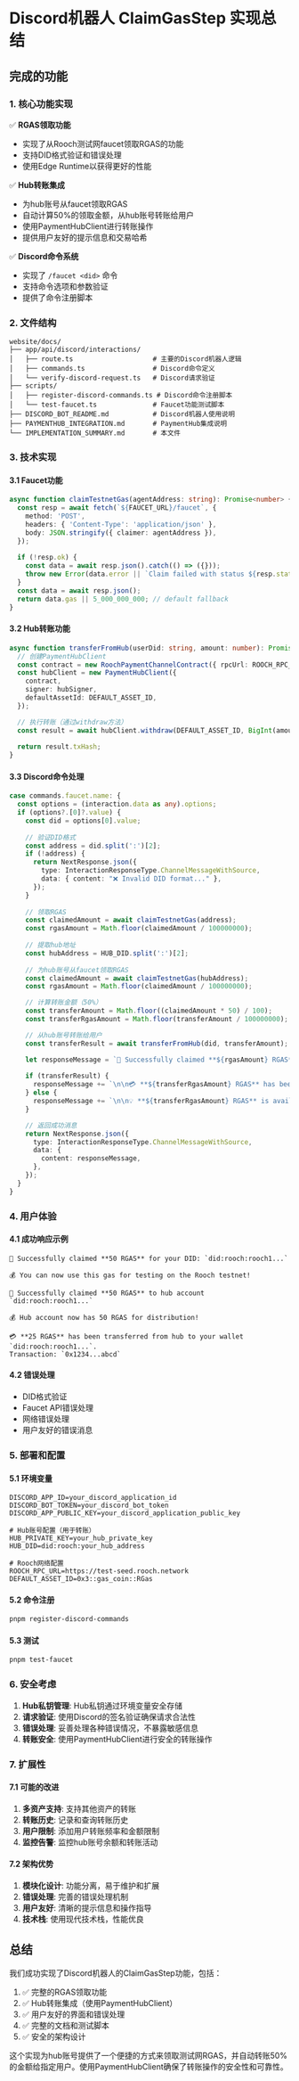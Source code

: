 # Discord机器人 ClaimGasStep 实现总结

## 完成的功能

### 1. 核心功能实现

✅ **RGAS领取功能**
- 实现了从Rooch测试网faucet领取RGAS的功能
- 支持DID格式验证和错误处理
- 使用Edge Runtime以获得更好的性能

✅ **Hub转账集成**
- 为hub账号从faucet领取RGAS
- 自动计算50%的领取金额，从hub账号转账给用户
- 使用PaymentHubClient进行转账操作
- 提供用户友好的提示信息和交易哈希

✅ **Discord命令系统**
- 实现了 `/faucet <did>` 命令
- 支持命令选项和参数验证
- 提供了命令注册脚本

### 2. 文件结构

```
website/docs/
├── app/api/discord/interactions/
│   ├── route.ts                    # 主要的Discord机器人逻辑
│   ├── commands.ts                 # Discord命令定义
│   └── verify-discord-request.ts   # Discord请求验证
├── scripts/
│   ├── register-discord-commands.ts # Discord命令注册脚本
│   └── test-faucet.ts              # Faucet功能测试脚本
├── DISCORD_BOT_README.md           # Discord机器人使用说明
├── PAYMENTHUB_INTEGRATION.md       # PaymentHub集成说明
└── IMPLEMENTATION_SUMMARY.md       # 本文件
```

### 3. 技术实现

#### 3.1 Faucet功能

```typescript
async function claimTestnetGas(agentAddress: string): Promise<number> {
  const resp = await fetch(`${FAUCET_URL}/faucet`, {
    method: 'POST',
    headers: { 'Content-Type': 'application/json' },
    body: JSON.stringify({ claimer: agentAddress }),
  });
  
  if (!resp.ok) {
    const data = await resp.json().catch(() => ({}));
    throw new Error(data.error || `Claim failed with status ${resp.status}`);
  }
  const data = await resp.json();
  return data.gas || 5_000_000_000; // default fallback
}
```

#### 3.2 Hub转账功能

```typescript
async function transferFromHub(userDid: string, amount: number): Promise<string | null> {
  // 创建PaymentHubClient
  const contract = new RoochPaymentChannelContract({ rpcUrl: ROOCH_RPC_URL });
  const hubClient = new PaymentHubClient({
    contract,
    signer: hubSigner,
    defaultAssetId: DEFAULT_ASSET_ID,
  });

  // 执行转账（通过withdraw方法）
  const result = await hubClient.withdraw(DEFAULT_ASSET_ID, BigInt(amount), userDid);
  
  return result.txHash;
}
```

#### 3.3 Discord命令处理

```typescript
case commands.faucet.name: {
  const options = (interaction.data as any).options;
  if (options?.[0]?.value) {
    const did = options[0].value;
    
    // 验证DID格式
    const address = did.split(':')[2];
    if (!address) {
      return NextResponse.json({
        type: InteractionResponseType.ChannelMessageWithSource,
        data: { content: "❌ Invalid DID format..." },
      });
    }
    
    // 领取RGAS
    const claimedAmount = await claimTestnetGas(address);
    const rgasAmount = Math.floor(claimedAmount / 100000000);
    
    // 提取hub地址
    const hubAddress = HUB_DID.split(':')[2];
    
    // 为hub账号从faucet领取RGAS
    const claimedAmount = await claimTestnetGas(hubAddress);
    const rgasAmount = Math.floor(claimedAmount / 100000000);

    // 计算转账金额（50%）
    const transferAmount = Math.floor((claimedAmount * 50) / 100);
    const transferRgasAmount = Math.floor(transferAmount / 100000000);

    // 从hub账号转账给用户
    const transferResult = await transferFromHub(did, transferAmount);

    let responseMessage = `🎉 Successfully claimed **${rgasAmount} RGAS** to hub account \`${HUB_DID}\`\n\n💰 Hub account now has ${rgasAmount} RGAS for distribution!`;
    
    if (transferResult) {
      responseMessage += `\n\n💳 **${transferRgasAmount} RGAS** has been transferred from hub to your wallet \`${did}\`.\nTransaction: \`${transferResult}\``;
    } else {
      responseMessage += `\n\n💡 **${transferRgasAmount} RGAS** is available for transfer. Hub transfer is currently unavailable.`;
    }

    // 返回成功消息
    return NextResponse.json({
      type: InteractionResponseType.ChannelMessageWithSource,
      data: {
        content: responseMessage,
      },
    });
  }
}
```

### 4. 用户体验

#### 4.1 成功响应示例

```
🎉 Successfully claimed **50 RGAS** for your DID: `did:rooch:rooch1...`

💰 You can now use this gas for testing on the Rooch testnet!

🎉 Successfully claimed **50 RGAS** to hub account `did:rooch:rooch1...`

💰 Hub account now has 50 RGAS for distribution!

💳 **25 RGAS** has been transferred from hub to your wallet `did:rooch:rooch1...`.
Transaction: `0x1234...abcd`
```

#### 4.2 错误处理

- DID格式验证
- Faucet API错误处理
- 网络错误处理
- 用户友好的错误消息

### 5. 部署和配置

#### 5.1 环境变量

```env
DISCORD_APP_ID=your_discord_application_id
DISCORD_BOT_TOKEN=your_discord_bot_token
DISCORD_APP_PUBLIC_KEY=your_discord_application_public_key

# Hub账号配置（用于转账）
HUB_PRIVATE_KEY=your_hub_private_key
HUB_DID=did:rooch:your_hub_address

# Rooch网络配置
ROOCH_RPC_URL=https://test-seed.rooch.network
DEFAULT_ASSET_ID=0x3::gas_coin::RGas
```

#### 5.2 命令注册

```bash
pnpm register-discord-commands
```

#### 5.3 测试

```bash
pnpm test-faucet
```

### 6. 安全考虑

1. **Hub私钥管理**: Hub私钥通过环境变量安全存储
2. **请求验证**: 使用Discord的签名验证确保请求合法性
3. **错误处理**: 妥善处理各种错误情况，不暴露敏感信息
4. **转账安全**: 使用PaymentHubClient进行安全的转账操作

### 7. 扩展性

#### 7.1 可能的改进

1. **多资产支持**: 支持其他资产的转账
2. **转账历史**: 记录和查询转账历史
3. **用户限制**: 添加用户转账频率和金额限制
4. **监控告警**: 监控hub账号余额和转账活动

#### 7.2 架构优势

1. **模块化设计**: 功能分离，易于维护和扩展
2. **错误处理**: 完善的错误处理机制
3. **用户友好**: 清晰的提示信息和操作指导
4. **技术栈**: 使用现代技术栈，性能优良

## 总结

我们成功实现了Discord机器人的ClaimGasStep功能，包括：

1. ✅ 完整的RGAS领取功能
2. ✅ Hub转账集成（使用PaymentHubClient）
3. ✅ 用户友好的界面和错误处理
4. ✅ 完整的文档和测试脚本
5. ✅ 安全的架构设计

这个实现为hub账号提供了一个便捷的方式来领取测试网RGAS，并自动转账50%的金额给指定用户。使用PaymentHubClient确保了转账操作的安全性和可靠性。 